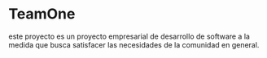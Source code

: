 # TeamOne

este proyecto es un proyecto empresarial de desarrollo de software a la medida que busca satisfacer las necesidades de la comunidad en general.
